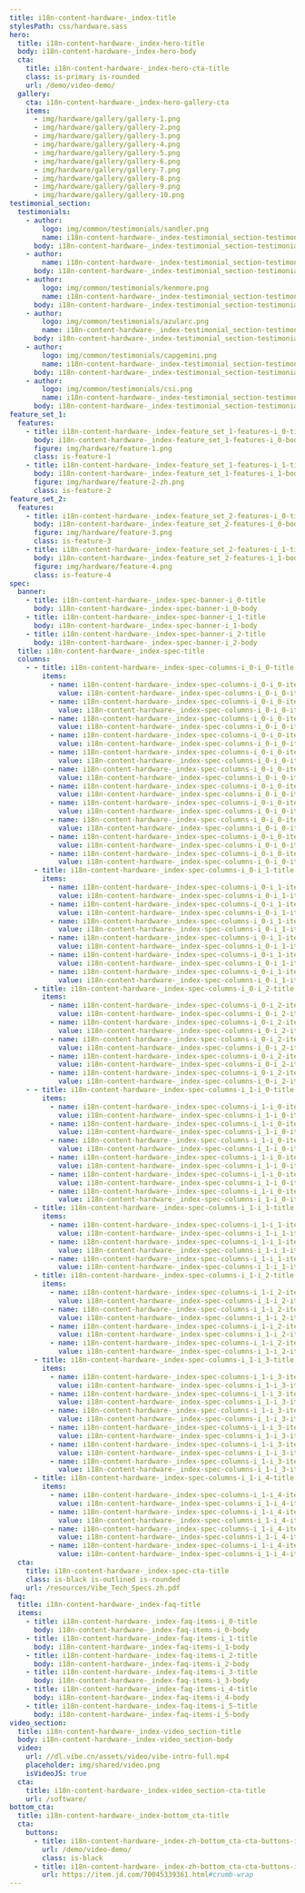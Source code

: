 ```yaml
---
title: i18n-content-hardware-_index-title
stylesPath: css/hardware.sass
hero:
  title: i18n-content-hardware-_index-hero-title
  body: i18n-content-hardware-_index-hero-body
  cta:
    title: i18n-content-hardware-_index-hero-cta-title
    class: is-primary is-rounded
    url: /demo/video-demo/
  gallery:
    cta: i18n-content-hardware-_index-hero-gallery-cta
    items:
      - img/hardware/gallery/gallery-1.png
      - img/hardware/gallery/gallery-2.png
      - img/hardware/gallery/gallery-3.png
      - img/hardware/gallery/gallery-4.png
      - img/hardware/gallery/gallery-5.png
      - img/hardware/gallery/gallery-6.png
      - img/hardware/gallery/gallery-7.png
      - img/hardware/gallery/gallery-8.png
      - img/hardware/gallery/gallery-9.png
      - img/hardware/gallery/gallery-10.png
testimonial_section:
  testimonials:
    - author:
        logo: img/common/testimonials/sandler.png
        name: i18n-content-hardware-_index-testimonial_section-testimonials-i_0-author-name
      body: i18n-content-hardware-_index-testimonial_section-testimonials-i_0-body
    - author:
        name: i18n-content-hardware-_index-testimonial_section-testimonials-i_1-author-name
      body: i18n-content-hardware-_index-testimonial_section-testimonials-i_1-body
    - author:
        logo: img/common/testimonials/kenmore.png
        name: i18n-content-hardware-_index-testimonial_section-testimonials-i_2-author-name
      body: i18n-content-hardware-_index-testimonial_section-testimonials-i_2-body
    - author:
        logo: img/common/testimonials/azularc.png
        name: i18n-content-hardware-_index-testimonial_section-testimonials-i_3-author-name
      body: i18n-content-hardware-_index-testimonial_section-testimonials-i_3-body
    - author:
        logo: img/common/testimonials/capgemini.png
        name: i18n-content-hardware-_index-testimonial_section-testimonials-i_4-author-name
      body: i18n-content-hardware-_index-testimonial_section-testimonials-i_4-body
    - author:
        logo: img/common/testimonials/csi.png
        name: i18n-content-hardware-_index-testimonial_section-testimonials-i_5-author-name
      body: i18n-content-hardware-_index-testimonial_section-testimonials-i_5-body
feature_set_1:
  features:
    - title: i18n-content-hardware-_index-feature_set_1-features-i_0-title
      body: i18n-content-hardware-_index-feature_set_1-features-i_0-body
      figure: img/hardware/feature-1.png
      class: is-feature-1
    - title: i18n-content-hardware-_index-feature_set_1-features-i_1-title
      body: i18n-content-hardware-_index-feature_set_1-features-i_1-body
      figure: img/hardware/feature-2-zh.png
      class: is-feature-2
feature_set_2:
  features:
    - title: i18n-content-hardware-_index-feature_set_2-features-i_0-title
      body: i18n-content-hardware-_index-feature_set_2-features-i_0-body
      figure: img/hardware/feature-3.png
      class: is-feature-3
    - title: i18n-content-hardware-_index-feature_set_2-features-i_1-title
      body: i18n-content-hardware-_index-feature_set_2-features-i_1-body
      figure: img/hardware/feature-4.png
      class: is-feature-4
spec:
  banner:
    - title: i18n-content-hardware-_index-spec-banner-i_0-title
      body: i18n-content-hardware-_index-spec-banner-i_0-body
    - title: i18n-content-hardware-_index-spec-banner-i_1-title
      body: i18n-content-hardware-_index-spec-banner-i_1-body
    - title: i18n-content-hardware-_index-spec-banner-i_2-title
      body: i18n-content-hardware-_index-spec-banner-i_2-body
  title: i18n-content-hardware-_index-spec-title
  columns:
    - - title: i18n-content-hardware-_index-spec-columns-i_0-i_0-title
        items:
          - name: i18n-content-hardware-_index-spec-columns-i_0-i_0-items-i_0-name
            value: i18n-content-hardware-_index-spec-columns-i_0-i_0-items-i_0-value
          - name: i18n-content-hardware-_index-spec-columns-i_0-i_0-items-i_1-name
            value: i18n-content-hardware-_index-spec-columns-i_0-i_0-items-i_1-value
          - name: i18n-content-hardware-_index-spec-columns-i_0-i_0-items-i_2-name
            value: i18n-content-hardware-_index-spec-columns-i_0-i_0-items-i_2-value
          - name: i18n-content-hardware-_index-spec-columns-i_0-i_0-items-i_3-name
            value: i18n-content-hardware-_index-spec-columns-i_0-i_0-items-i_3-value
          - name: i18n-content-hardware-_index-spec-columns-i_0-i_0-items-i_4-name
            value: i18n-content-hardware-_index-spec-columns-i_0-i_0-items-i_4-value
          - name: i18n-content-hardware-_index-spec-columns-i_0-i_0-items-i_5-name
            value: i18n-content-hardware-_index-spec-columns-i_0-i_0-items-i_5-value
          - name: i18n-content-hardware-_index-spec-columns-i_0-i_0-items-i_6-name
            value: i18n-content-hardware-_index-spec-columns-i_0-i_0-items-i_6-value
          - name: i18n-content-hardware-_index-spec-columns-i_0-i_0-items-i_7-name
            value: i18n-content-hardware-_index-spec-columns-i_0-i_0-items-i_7-value
          - name: i18n-content-hardware-_index-spec-columns-i_0-i_0-items-i_8-name
            value: i18n-content-hardware-_index-spec-columns-i_0-i_0-items-i_8-value
          - name: i18n-content-hardware-_index-spec-columns-i_0-i_0-items-i_9-name
            value: i18n-content-hardware-_index-spec-columns-i_0-i_0-items-i_9-value
          - name: i18n-content-hardware-_index-spec-columns-i_0-i_0-items-i_10-name
            value: i18n-content-hardware-_index-spec-columns-i_0-i_0-items-i_10-value
      - title: i18n-content-hardware-_index-spec-columns-i_0-i_1-title
        items:
          - name: i18n-content-hardware-_index-spec-columns-i_0-i_1-items-i_0-name
            value: i18n-content-hardware-_index-spec-columns-i_0-i_1-items-i_0-value
          - name: i18n-content-hardware-_index-spec-columns-i_0-i_1-items-i_1-name
            value: i18n-content-hardware-_index-spec-columns-i_0-i_1-items-i_1-value
          - name: i18n-content-hardware-_index-spec-columns-i_0-i_1-items-i_2-name
            value: i18n-content-hardware-_index-spec-columns-i_0-i_1-items-i_2-value
          - name: i18n-content-hardware-_index-spec-columns-i_0-i_1-items-i_3-name
            value: i18n-content-hardware-_index-spec-columns-i_0-i_1-items-i_3-value
          - name: i18n-content-hardware-_index-spec-columns-i_0-i_1-items-i_4-name
            value: i18n-content-hardware-_index-spec-columns-i_0-i_1-items-i_4-value
          - name: i18n-content-hardware-_index-spec-columns-i_0-i_1-items-i_5-name
            value: i18n-content-hardware-_index-spec-columns-i_0-i_1-items-i_5-value
      - title: i18n-content-hardware-_index-spec-columns-i_0-i_2-title
        items:
          - name: i18n-content-hardware-_index-spec-columns-i_0-i_2-items-i_0-name
            value: i18n-content-hardware-_index-spec-columns-i_0-i_2-items-i_0-value
          - name: i18n-content-hardware-_index-spec-columns-i_0-i_2-items-i_1-name
            value: i18n-content-hardware-_index-spec-columns-i_0-i_2-items-i_1-value
          - name: i18n-content-hardware-_index-spec-columns-i_0-i_2-items-i_2-name
            value: i18n-content-hardware-_index-spec-columns-i_0-i_2-items-i_2-value
          - name: i18n-content-hardware-_index-spec-columns-i_0-i_2-items-i_3-name
            value: i18n-content-hardware-_index-spec-columns-i_0-i_2-items-i_3-value
          - name: i18n-content-hardware-_index-spec-columns-i_0-i_2-items-i_4-name
            value: i18n-content-hardware-_index-spec-columns-i_0-i_2-items-i_4-value
    - - title: i18n-content-hardware-_index-spec-columns-i_1-i_0-title
        items:
          - name: i18n-content-hardware-_index-spec-columns-i_1-i_0-items-i_0-name
            value: i18n-content-hardware-_index-spec-columns-i_1-i_0-items-i_0-value
          - name: i18n-content-hardware-_index-spec-columns-i_1-i_0-items-i_1-name
            value: i18n-content-hardware-_index-spec-columns-i_1-i_0-items-i_1-value
          - name: i18n-content-hardware-_index-spec-columns-i_1-i_0-items-i_2-name
            value: i18n-content-hardware-_index-spec-columns-i_1-i_0-items-i_2-value
          - name: i18n-content-hardware-_index-spec-columns-i_1-i_0-items-i_3-name
            value: i18n-content-hardware-_index-spec-columns-i_1-i_0-items-i_3-value
          - name: i18n-content-hardware-_index-spec-columns-i_1-i_0-items-i_4-name
            value: i18n-content-hardware-_index-spec-columns-i_1-i_0-items-i_4-value
          - name: i18n-content-hardware-_index-spec-columns-i_1-i_0-items-i_5-name
            value: i18n-content-hardware-_index-spec-columns-i_1-i_0-items-i_5-value
      - title: i18n-content-hardware-_index-spec-columns-i_1-i_1-title
        items:
          - name: i18n-content-hardware-_index-spec-columns-i_1-i_1-items-i_0-name
            value: i18n-content-hardware-_index-spec-columns-i_1-i_1-items-i_0-value
          - name: i18n-content-hardware-_index-spec-columns-i_1-i_1-items-i_1-name
            value: i18n-content-hardware-_index-spec-columns-i_1-i_1-items-i_1-value
          - name: i18n-content-hardware-_index-spec-columns-i_1-i_1-items-i_2-name
            value: i18n-content-hardware-_index-spec-columns-i_1-i_1-items-i_2-value
      - title: i18n-content-hardware-_index-spec-columns-i_1-i_2-title
        items:
          - name: i18n-content-hardware-_index-spec-columns-i_1-i_2-items-i_0-name
            value: i18n-content-hardware-_index-spec-columns-i_1-i_2-items-i_0-value
          - name: i18n-content-hardware-_index-spec-columns-i_1-i_2-items-i_1-name
            value: i18n-content-hardware-_index-spec-columns-i_1-i_2-items-i_1-value
          - name: i18n-content-hardware-_index-spec-columns-i_1-i_2-items-i_2-name
            value: i18n-content-hardware-_index-spec-columns-i_1-i_2-items-i_2-value
          - name: i18n-content-hardware-_index-spec-columns-i_1-i_2-items-i_3-name
            value: i18n-content-hardware-_index-spec-columns-i_1-i_2-items-i_3-value
      - title: i18n-content-hardware-_index-spec-columns-i_1-i_3-title
        items:
          - name: i18n-content-hardware-_index-spec-columns-i_1-i_3-items-i_0-name
            value: i18n-content-hardware-_index-spec-columns-i_1-i_3-items-i_0-value
          - name: i18n-content-hardware-_index-spec-columns-i_1-i_3-items-i_1-name
            value: i18n-content-hardware-_index-spec-columns-i_1-i_3-items-i_1-value
          - name: i18n-content-hardware-_index-spec-columns-i_1-i_3-items-i_2-name
            value: i18n-content-hardware-_index-spec-columns-i_1-i_3-items-i_2-value
          - name: i18n-content-hardware-_index-spec-columns-i_1-i_3-items-i_3-name
            value: i18n-content-hardware-_index-spec-columns-i_1-i_3-items-i_3-value
          - name: i18n-content-hardware-_index-spec-columns-i_1-i_3-items-i_4-name
            value: i18n-content-hardware-_index-spec-columns-i_1-i_3-items-i_4-value
          - name: i18n-content-hardware-_index-spec-columns-i_1-i_3-items-i_5-name
            value: i18n-content-hardware-_index-spec-columns-i_1-i_3-items-i_5-value
      - title: i18n-content-hardware-_index-spec-columns-i_1-i_4-title
        items:
          - name: i18n-content-hardware-_index-spec-columns-i_1-i_4-items-i_0-name
            value: i18n-content-hardware-_index-spec-columns-i_1-i_4-items-i_0-value
          - name: i18n-content-hardware-_index-spec-columns-i_1-i_4-items-i_1-name
            value: i18n-content-hardware-_index-spec-columns-i_1-i_4-items-i_1-value
          - name: i18n-content-hardware-_index-spec-columns-i_1-i_4-items-i_2-name
            value: i18n-content-hardware-_index-spec-columns-i_1-i_4-items-i_2-value
          - name: i18n-content-hardware-_index-spec-columns-i_1-i_4-items-i_3-name
            value: i18n-content-hardware-_index-spec-columns-i_1-i_4-items-i_3-value
  cta:
    title: i18n-content-hardware-_index-spec-cta-title
    class: is-black is-outlined is-rounded
    url: /resources/Vibe_Tech_Specs.zh.pdf
faq:
  title: i18n-content-hardware-_index-faq-title
  items:
    - title: i18n-content-hardware-_index-faq-items-i_0-title
      body: i18n-content-hardware-_index-faq-items-i_0-body
    - title: i18n-content-hardware-_index-faq-items-i_1-title
      body: i18n-content-hardware-_index-faq-items-i_1-body
    - title: i18n-content-hardware-_index-faq-items-i_2-title
      body: i18n-content-hardware-_index-faq-items-i_2-body
    - title: i18n-content-hardware-_index-faq-items-i_3-title
      body: i18n-content-hardware-_index-faq-items-i_3-body
    - title: i18n-content-hardware-_index-faq-items-i_4-title
      body: i18n-content-hardware-_index-faq-items-i_4-body
    - title: i18n-content-hardware-_index-faq-items-i_5-title
      body: i18n-content-hardware-_index-faq-items-i_5-body
video_section:
  title: i18n-content-hardware-_index-video_section-title
  body: i18n-content-hardware-_index-video_section-body
  video:
    url: //dl.vibe.cn/assets/video/vibe-intro-full.mp4
    placeholder: img/shared/video.png
    isVideoJS: true
  cta:
    title: i18n-content-hardware-_index-video_section-cta-title
    url: /software/
bottom_cta:
  title: i18n-content-hardware-_index-bottom_cta-title
  cta:
    buttons:
      - title: i18n-content-hardware-_index-zh-bottom_cta-cta-buttons-i_0-title
        url: /demo/video-demo/
        class: is-black
      - title: i18n-content-hardware-_index-zh-bottom_cta-cta-buttons-i_1-title
        url: https://item.jd.com/70045339361.html#crumb-wrap
---
```

